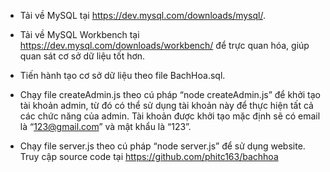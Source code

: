 * Tải về MySQL tại https://dev.mysql.com/downloads/mysql/.

* Tải về MySQL Workbench tại https://dev.mysql.com/downloads/workbench/ để trực quan hóa, giúp quan sát cơ sở dữ liệu tốt hơn.

* Tiến hành tạo cơ sở dữ liệu theo file BachHoa.sql.

* Chạy file createAdmin.js theo cú pháp “node createAdmin.js” để khởi tạo tài khoản admin, từ đó có thể sử dụng tài khoản này để thực hiện tất cả các chức năng của admin. Tài khoản được khởi tạo mặc định sẽ có email là “123@gmail.com” và mật khẩu là “123”.

* Chạy file server.js theo cú pháp “node server.js” để sử dụng website. Truy cập source code tại https://github.com/phitc163/bachhoa
